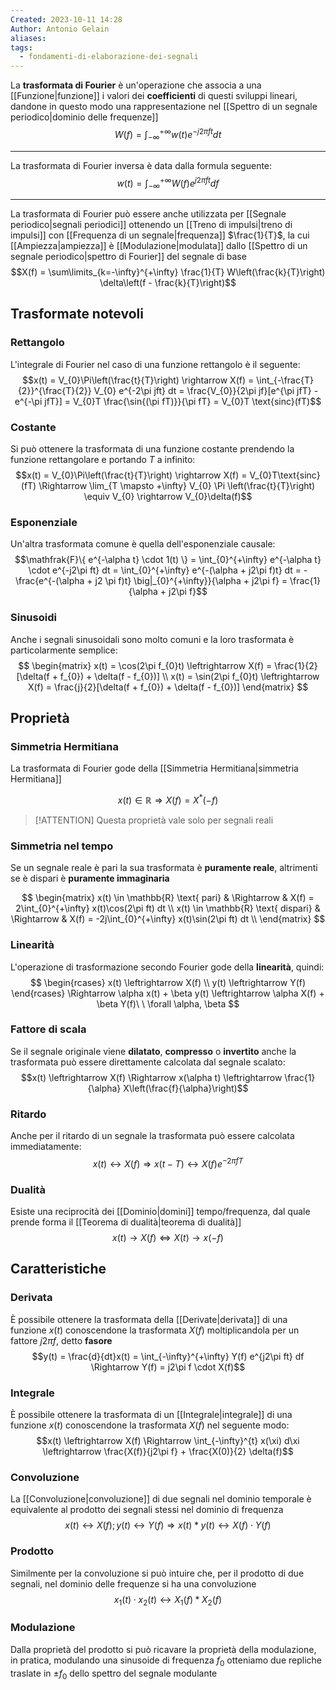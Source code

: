 ```yaml
---
Created: 2023-10-11 14:28
Author: Antonio Gelain
aliases: 
tags:
  - fondamenti-di-elaborazione-dei-segnali
---
```


La **trasformata di Fourier** è un'operazione che associa a una [[Funzione|funzione]] i valori dei **coefficienti** di questi sviluppi lineari, dandone in questo modo una rappresentazione nel [[Spettro di un segnale periodico|dominio delle frequenze]]
$$W(f) = \int_{-\infty}^{+\infty} w(t) e^{-j2\pi ft} dt$$

---

La trasformata di Fourier inversa è data dalla formula seguente:
$$w(t) = \int_{-\infty}^{+\infty} W(f) e^{j2\pi ft} df$$

---

La trasformata di Fourier può essere anche utilizzata per [[Segnale periodico|segnali periodici]] ottenendo un [[Treno di impulsi|treno di impulsi]] con [[Frequenza di un segnale|frequenza]] $\frac{1}{T}$, la cui [[Ampiezza|ampiezza]] è [[Modulazione|modulata]] dallo [[Spettro di un segnale periodico|spettro di Fourier]] del segnale di base
$$X(f) = \sum\limits_{k=-\infty}^{+\infty} \frac{1}{T} W\left(\frac{k}{T}\right) \delta\left(f - \frac{k}{T}\right)$$

## Trasformate notevoli

### Rettangolo

L'integrale di Fourier nel caso di una funzione rettangolo è il seguente:
$$x(t) = V_{0}\Pi\left(\frac{t}{T}\right) \rightarrow X(f) = \int_{-\frac{T}{2}}^{\frac{T}{2}} V_{0} e^{-2\pi jft} dt = \frac{V_{0}}{2\pi jf}[e^{\pi jfT} - e^{-\pi jfT}] = V_{0}T \frac{\sin{(\pi fT)}}{\pi fT} = V_{0}T \text{sinc}(fT)$$

### Costante

Si può ottenere la trasformata di una funzione costante prendendo la funzione rettangolare e portando $T$ a infinito:
$$x(t) = V_{0}\Pi\left(\frac{t}{T}\right) \rightarrow X(f) = V_{0}T\text{sinc}(fT) \Rightarrow \lim_{T \mapsto +\infty} V_{0} \Pi \left(\frac{t}{T}\right) \equiv V_{0} \rightarrow V_{0}\delta(f)$$

### Esponenziale

Un'altra trasformata comune è quella dell'esponenziale causale:
$$\mathfrak{F}\{ e^{-\alpha t} \cdot 1(t) \} = \int_{0}^{+\infty} e^{-\alpha t} \cdot e^{-j2\pi ft} dt = \int_{0}^{+\infty} e^{-(\alpha + j2\pi f)t} dt = - \frac{e^{-(\alpha + j2 \pi f)t} \big|_{0}^{+\infty}}{\alpha + j2\pi f} = \frac{1}{\alpha + j2\pi f}$$

### Sinusoidi

Anche i segnali sinusoidali sono molto comuni e la loro trasformata è particolarmente semplice:
$$
\begin{matrix}
x(t) = \cos(2\pi f_{0}t) \leftrightarrow X(f) = \frac{1}{2}[\delta(f + f_{0}) + \delta(f - f_{0})] \\
x(t) = \sin(2\pi f_{0}t) \leftrightarrow X(f) = \frac{j}{2}[\delta(f + f_{0}) + \delta(f - f_{0})]
\end{matrix}
$$

## Proprietà

### Simmetria Hermitiana

La trasformata di Fourier gode della [[Simmetria Hermitiana|simmetria Hermitiana]]

$$x(t) \in \mathbb{R} \Rightarrow X(f) = X^{*}(-f)$$

>[!ATTENTION] Questa proprietà vale solo per segnali reali


### Simmetria nel tempo

Se un segnale reale è pari la sua trasformata è **puramente reale**, altrimenti se è dispari è **puramente immaginaria**

$$
\begin{matrix}
x(t) \in \mathbb{R} \text{ pari} & \Rightarrow & X(f) = 2\int_{0}^{+\infty} x(t)\cos(2\pi ft) dt \\
x(t) \in \mathbb{R} \text{ dispari} & \Rightarrow & X(f) = -2j\int_{0}^{+\infty} x(t)\sin(2\pi ft) dt \\
\end{matrix}
$$

### Linearità

L'operazione di trasformazione secondo Fourier gode della **linearità**, quindi:
$$
\begin{rcases}
x(t) \leftrightarrow X(f) \\
y(t) \leftrightarrow Y(f)
\end{rcases}
\Rightarrow \alpha x(t) + \beta y(t) \leftrightarrow \alpha X(f) + \beta Y(f)\ \ \forall \alpha, \beta
$$

### Fattore di scala

Se il segnale originale viene **dilatato**, **compresso** o **invertito** anche la trasformata può essere direttamente calcolata dal segnale scalato:
$$x(t) \leftrightarrow X(f) \Rightarrow x(\alpha t) \leftrightarrow \frac{1}{\alpha} X\left(\frac{f}{\alpha}\right)$$

### Ritardo

Anche per il ritardo di un segnale la trasformata può essere calcolata immediatamente:
$$x(t) \leftrightarrow X(f) \Rightarrow x(t - T) \leftrightarrow X(f) e^{-2\pi fT}$$

### Dualità

Esiste una reciprocità dei [[Dominio|domini]] tempo/frequenza, dal quale prende forma il [[Teorema di dualità|teorema di dualità]]
$$x(t) \rightarrow X(f) \iff X(t) \rightarrow x(-f)$$

## Caratteristiche
### Derivata

È possibile ottenere la trasformata della [[Derivate|derivata]] di una funzione $x(t)$ conoscendone la trasformata $X(f)$ moltiplicandola per un fattore $j2\pi f$, detto **fasore**
$$y(t) = \frac{d}{dt}x(t) = \int_{-\infty}^{+\infty} Y(f) e^{j2\pi ft} df \Rightarrow Y(f) = j2\pi f \cdot X(f)$$

### Integrale

È possibile ottenere la trasformata di un [[Integrale|integrale]] di una funzione $x(t)$ conoscendone la trasformata $X(f)$ nel seguente modo:
$$x(t) \leftrightarrow X(f) \Rightarrow \int_{-\infty}^{t} x(\xi) d\xi \leftrightarrow \frac{X(f)}{j2\pi f} + \frac{X(0)}{2} \delta(f)$$

### Convoluzione
La [[Convoluzione|convoluzione]] di due segnali nel dominio temporale è equivalente al prodotto dei segnali stessi nel dominio di frequenza
$$x(t) \leftrightarrow X(f); y(t) \leftrightarrow Y(f) \Rightarrow x(t) * y(t) \leftrightarrow X(f) \cdot Y(f)$$

### Prodotto
Similmente per la convoluzione si può intuire che, per il prodotto di due segnali, nel dominio delle frequenze si ha una convoluzione
$$x_{1}(t) \cdot x_{2}(t) \leftrightarrow X_{1}(f) * X_{2}(f)$$

### Modulazione
Dalla proprietà del prodotto si può ricavare la proprietà della modulazione, in pratica, modulando una sinusoide di frequenza $f_{0}$ otteniamo due repliche traslate in $\pm f_{0}$ dello spettro del segnale modulante

